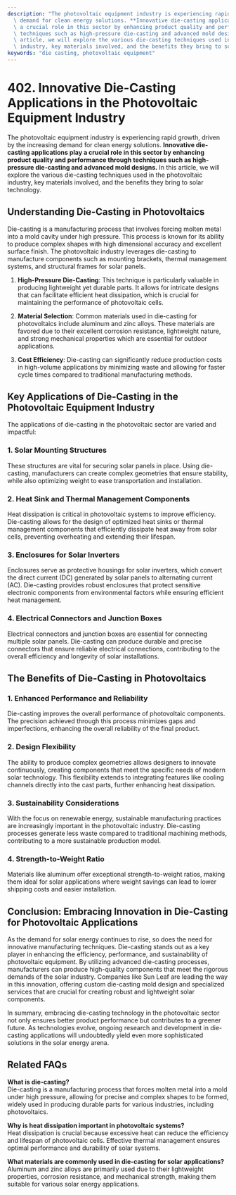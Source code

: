 ```yaml
---
description: "The photovoltaic equipment industry is experiencing rapid growth, driven by the increasing\
  \ demand for clean energy solutions. **Innovative die-casting applications play\
  \ a crucial role in this sector by enhancing product quality and performance through\
  \ techniques such as high-pressure die-casting and advanced mold designs.** In this\
  \ article, we will explore the various die-casting techniques used in the photovoltaic\
  \ industry, key materials involved, and the benefits they bring to solar technology."
keywords: "die casting, photovoltaic equipment"
---
```

# 402. Innovative Die-Casting Applications in the Photovoltaic Equipment Industry

The photovoltaic equipment industry is experiencing rapid growth, driven by the increasing demand for clean energy solutions. **Innovative die-casting applications play a crucial role in this sector by enhancing product quality and performance through techniques such as high-pressure die-casting and advanced mold designs.** In this article, we will explore the various die-casting techniques used in the photovoltaic industry, key materials involved, and the benefits they bring to solar technology.

## **Understanding Die-Casting in Photovoltaics**

Die-casting is a manufacturing process that involves forcing molten metal into a mold cavity under high pressure. This process is known for its ability to produce complex shapes with high dimensional accuracy and excellent surface finish. The photovoltaic industry leverages die-casting to manufacture components such as mounting brackets, thermal management systems, and structural frames for solar panels.

1. **High-Pressure Die-Casting**: This technique is particularly valuable in producing lightweight yet durable parts. It allows for intricate designs that can facilitate efficient heat dissipation, which is crucial for maintaining the performance of photovoltaic cells.

2. **Material Selection**: Common materials used in die-casting for photovoltaics include aluminum and zinc alloys. These materials are favored due to their excellent corrosion resistance, lightweight nature, and strong mechanical properties which are essential for outdoor applications.

3. **Cost Efficiency**: Die-casting can significantly reduce production costs in high-volume applications by minimizing waste and allowing for faster cycle times compared to traditional manufacturing methods.

## **Key Applications of Die-Casting in the Photovoltaic Equipment Industry**

The applications of die-casting in the photovoltaic sector are varied and impactful:

### **1. Solar Mounting Structures**

These structures are vital for securing solar panels in place. Using die-casting, manufacturers can create complex geometries that ensure stability, while also optimizing weight to ease transportation and installation.

### **2. Heat Sink and Thermal Management Components**

Heat dissipation is critical in photovoltaic systems to improve efficiency. Die-casting allows for the design of optimized heat sinks or thermal management components that efficiently dissipate heat away from solar cells, preventing overheating and extending their lifespan.

### **3. Enclosures for Solar Inverters**

Enclosures serve as protective housings for solar inverters, which convert the direct current (DC) generated by solar panels to alternating current (AC). Die-casting provides robust enclosures that protect sensitive electronic components from environmental factors while ensuring efficient heat management.

### **4. Electrical Connectors and Junction Boxes**

Electrical connectors and junction boxes are essential for connecting multiple solar panels. Die-casting can produce durable and precise connectors that ensure reliable electrical connections, contributing to the overall efficiency and longevity of solar installations.

## **The Benefits of Die-Casting in Photovoltaics**

### **1. Enhanced Performance and Reliability**

Die-casting improves the overall performance of photovoltaic components. The precision achieved through this process minimizes gaps and imperfections, enhancing the overall reliability of the final product.

### **2. Design Flexibility**

The ability to produce complex geometries allows designers to innovate continuously, creating components that meet the specific needs of modern solar technology. This flexibility extends to integrating features like cooling channels directly into the cast parts, further enhancing heat dissipation.

### **3. Sustainability Considerations**

With the focus on renewable energy, sustainable manufacturing practices are increasingly important in the photovoltaic industry. Die-casting processes generate less waste compared to traditional machining methods, contributing to a more sustainable production model.

### **4. Strength-to-Weight Ratio**

Materials like aluminum offer exceptional strength-to-weight ratios, making them ideal for solar applications where weight savings can lead to lower shipping costs and easier installation.

## **Conclusion: Embracing Innovation in Die-Casting for Photovoltaic Applications**

As the demand for solar energy continues to rise, so does the need for innovative manufacturing techniques. Die-casting stands out as a key player in enhancing the efficiency, performance, and sustainability of photovoltaic equipment. By utilizing advanced die-casting processes, manufacturers can produce high-quality components that meet the rigorous demands of the solar industry. Companies like Sun Leaf are leading the way in this innovation, offering custom die-casting mold design and specialized services that are crucial for creating robust and lightweight solar components.

In summary, embracing die-casting technology in the photovoltaic sector not only ensures better product performance but contributes to a greener future. As technologies evolve, ongoing research and development in die-casting applications will undoubtedly yield even more sophisticated solutions in the solar energy arena.

## Related FAQs

**What is die-casting?**  
Die-casting is a manufacturing process that forces molten metal into a mold under high pressure, allowing for precise and complex shapes to be formed, widely used in producing durable parts for various industries, including photovoltaics.

**Why is heat dissipation important in photovoltaic systems?**  
Heat dissipation is crucial because excessive heat can reduce the efficiency and lifespan of photovoltaic cells. Effective thermal management ensures optimal performance and durability of solar systems.

**What materials are commonly used in die-casting for solar applications?**  
Aluminum and zinc alloys are primarily used due to their lightweight properties, corrosion resistance, and mechanical strength, making them suitable for various solar energy applications.
